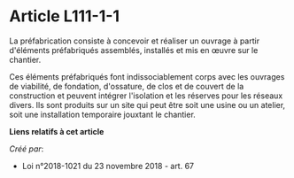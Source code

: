 # Article L111-1-1

La préfabrication consiste à concevoir et réaliser un ouvrage à partir d'éléments préfabriqués assemblés, installés et mis en
œuvre sur le chantier.

Ces éléments préfabriqués font indissociablement corps avec les ouvrages de viabilité, de fondation, d'ossature, de clos et
de couvert de la construction et peuvent intégrer l'isolation et les réserves pour les réseaux divers. Ils sont produits sur
un site qui peut être soit une usine ou un atelier, soit une installation temporaire jouxtant le chantier.

**Liens relatifs à cet article**

_Créé par_:

  - Loi n°2018-1021 du 23 novembre 2018 - art. 67
